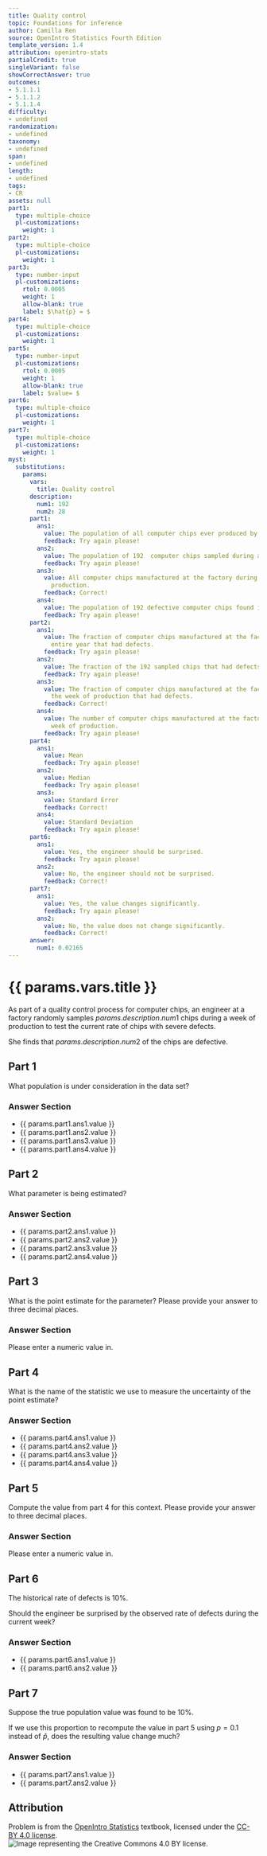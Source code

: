```yaml
---
title: Quality control
topic: Foundations for inference
author: Camilla Ren
source: OpenIntro Statistics Fourth Edition
template_version: 1.4
attribution: openintro-stats
partialCredit: true
singleVariant: false
showCorrectAnswer: true
outcomes:
- 5.1.1.1
- 5.1.1.2
- 5.1.1.4
difficulty:
- undefined
randomization:
- undefined
taxonomy:
- undefined
span:
- undefined
length:
- undefined
tags:
- CR
assets: null
part1:
  type: multiple-choice
  pl-customizations:
    weight: 1
part2:
  type: multiple-choice
  pl-customizations:
    weight: 1
part3:
  type: number-input
  pl-customizations:
    rtol: 0.0005
    weight: 1
    allow-blank: true
    label: $\hat{p} = $
part4:
  type: multiple-choice
  pl-customizations:
    weight: 1
part5:
  type: number-input
  pl-customizations:
    rtol: 0.0005
    weight: 1
    allow-blank: true
    label: $value= $
part6:
  type: multiple-choice
  pl-customizations:
    weight: 1
part7:
  type: multiple-choice
  pl-customizations:
    weight: 1
myst:
  substitutions:
    params:
      vars:
        title: Quality control
      description:
        num1: 192
        num2: 28
      part1:
        ans1:
          value: The population of all computer chips ever produced by the factory.
          feedback: Try again please!
        ans2:
          value: The population of 192  computer chips sampled during a week of production.
          feedback: Try again please!
        ans3:
          value: All computer chips manufactured at the factory during the week of
            production.
          feedback: Correct!
        ans4:
          value: The population of 192 defective computer chips found in the sample.
          feedback: Try again please!
      part2:
        ans1:
          value: The fraction of computer chips manufactured at the factory over the
            entire year that had defects.
          feedback: Try again please!
        ans2:
          value: The fraction of the 192 sampled chips that had defects.
          feedback: Try again please!
        ans3:
          value: The fraction of computer chips manufactured at the factory during
            the week of production that had defects.
          feedback: Correct!
        ans4:
          value: The number of computer chips manufactured at the factory during the
            week of production.
          feedback: Try again please!
      part4:
        ans1:
          value: Mean
          feedback: Try again please!
        ans2:
          value: Median
          feedback: Try again please!
        ans3:
          value: Standard Error
          feedback: Correct!
        ans4:
          value: Standard Deviation
          feedback: Try again please!
      part6:
        ans1:
          value: Yes, the engineer should be surprised.
          feedback: Try again please!
        ans2:
          value: No, the engineer should not be surprised.
          feedback: Correct!
      part7:
        ans1:
          value: Yes, the value changes significantly.
          feedback: Try again please!
        ans2:
          value: No, the value does not change significantly.
          feedback: Correct!
      answer:
        num1: 0.02165
---
```

# {{ params.vars.title }}
As part of a quality control process for computer chips, an engineer at a factory randomly samples ${{ params.description.num1 }}$ chips during a week of production to test the current rate of chips with severe defects.

She finds that ${{ params.description.num2 }}$ of the chips are defective.

## Part 1

What population is under consideration in the data set?

### Answer Section

- {{ params.part1.ans1.value }}
- {{ params.part1.ans2.value }}
- {{ params.part1.ans3.value }}
- {{ params.part1.ans4.value }}

## Part 2

What parameter is being estimated?

### Answer Section

- {{ params.part2.ans1.value }}
- {{ params.part2.ans2.value }}
- {{ params.part2.ans3.value }}
- {{ params.part2.ans4.value }}

## Part 3

What is the point estimate for the parameter? Please provide your answer to three decimal places.

### Answer Section

Please enter a numeric value in.

## Part 4

What is the name of the statistic we use to measure the uncertainty of the point estimate?

### Answer Section

- {{ params.part4.ans1.value }}
- {{ params.part4.ans2.value }}
- {{ params.part4.ans3.value }}
- {{ params.part4.ans4.value }}

## Part 5

Compute the value from part 4 for this context. Please provide your answer to three decimal places.

### Answer Section

Please enter a numeric value in.

## Part 6

The historical rate of defects is 10%.

Should the engineer be surprised by the observed rate of defects during the current week?

### Answer Section

- {{ params.part6.ans1.value }}
- {{ params.part6.ans2.value }}

## Part 7

Suppose the true population value was found to be 10%.

If we use this proportion to recompute the value in part 5 using $p = 0.1$ instead of $\hat{p}$, does the resulting value change much?

### Answer Section

- {{ params.part7.ans1.value }}
- {{ params.part7.ans2.value }}

## Attribution

Problem is from the [OpenIntro Statistics](https://openintro.org/book/os/) textbook, licensed under the [CC-BY 4.0 license](https://creativecommons.org/licenses/by/4.0/).<br>![Image representing the Creative Commons 4.0 BY license.](https://raw.githubusercontent.com/firasm/bits/master/by.png)